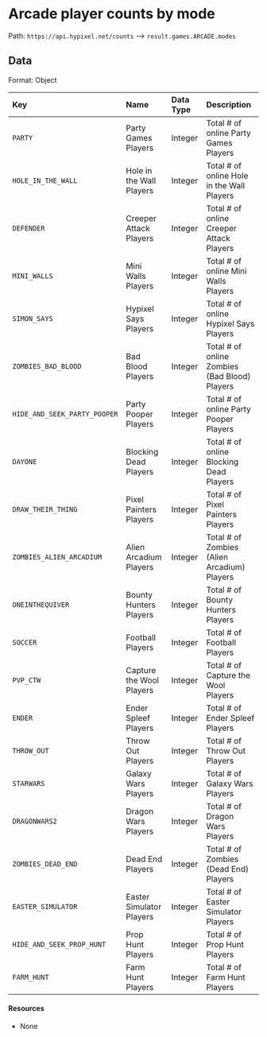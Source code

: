 # Arcade player counts by mode
Path: `https://api.hypixel.net/counts` --> `result.games.ARCADE.modes`

## Data
Format: Object

|Key|Name|Data Type|Description|
|:-|:-|:-|:-|
|`PARTY`|Party Games Players|Integer|Total # of online Party Games Players|
|`HOLE_IN_THE_WALL`|Hole in the Wall Players|Integer|Total # of online Hole in the Wall Players|
|`DEFENDER`|Creeper Attack Players|Integer|Total # of online Creeper Attack Players|
|`MINI_WALLS`|Mini Walls Players|Integer|Total # of online Mini Walls Players|
|`SIMON_SAYS`|Hypixel Says Players|Integer|Total # of online Hypixel Says Players|
|`ZOMBIES_BAD_BLOOD`|Bad Blood Players|Integer|Total # of online Zombies (Bad Blood) Players|
|`HIDE_AND_SEEK_PARTY_POOPER`|Party Pooper Players|Integer|Total # of online Party Pooper Players|
|`DAYONE`|Blocking Dead Players|Integer|Total # of online Blocking Dead Players|
|`DRAW_THEIR_THING`|Pixel Painters Players|Integer|Total # of Pixel Painters Players|
|`ZOMBIES_ALIEN_ARCADIUM`|Alien Arcadium Players|Integer|Total # of Zombies (Alien Arcadium) Players|
|`ONEINTHEQUIVER`|Bounty Hunters Players|Integer|Total # of Bounty Hunters Players|
|`SOCCER`|Football Players|Integer|Total # of Football Players|
|`PVP_CTW`|Capture the Wool Players|Integer|Total # of Capture the Wool Players|
|`ENDER`|Ender Spleef Players|Integer|Total # of Ender Spleef Players|
|`THROW_OUT`|Throw Out Players|Integer|Total # of Throw Out Players|
|`STARWARS`|Galaxy Wars Players|Integer|Total # of Galaxy Wars Players|
|`DRAGONWARS2`|Dragon Wars Players|Integer|Total # of Dragon Wars Players|
|`ZOMBIES_DEAD_END`|Dead End Players|Integer|Total # of Zombies (Dead End) Players|
|`EASTER_SIMULATOR`|Easter Simulator Players|Integer|Total # of Easter Simulator Players|
|`HIDE_AND_SEEK_PROP_HUNT`|Prop Hunt Players|Integer|Total # of Prop Hunt Players|
|`FARM_HUNT`|Farm Hunt Players|Integer|Total # of Farm Hunt Players|

#### Resources
- None